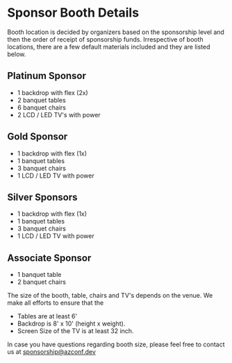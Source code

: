 # Sponsor Booth Details

Booth location is decided by organizers based on the sponsorship level and then the order of receipt of sponsorship funds. Irrespective of booth locations, there are a few default materials included and they are listed below.

## Platinum Sponsor

- 1 backdrop with flex (2x)
- 2 banquet tables
- 6 banquet chairs
- 2 LCD / LED TV's with power
  
## Gold Sponsor

- 1 backdrop with flex (1x)
- 1 banquet tables
- 3 banquet chairs
- 1 LCD / LED TV with power

## Silver Sponsors

- 1 backdrop with flex (1x)
- 1 banquet tables
- 3 banquet chairs
- 1 LCD / LED TV with power

## Associate Sponsor

- 1 banquet table
- 2 banquet chairs

The size of the booth, table, chairs and TV's depends on the venue. We make all efforts to ensure that the

- Tables are at least 6'
- Backdrop is 8' x 10' (height x weight).
- Screen Size of the TV is at least 32 inch.

In case you have questions regarding booth size, please feel free to contact us at [sponsorship@azconf.dev](mailto:sponsorship@azconf.dev)
